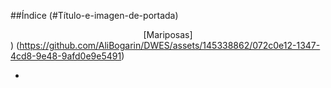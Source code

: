 ##Índice
(#Título-e-imagen-de-portada) <center>[Mariposas] </center>)  (https://github.com/AliBogarin/DWES/assets/145338862/072c0e12-1347-4cd8-9e48-9afd0e9e5491)


*





